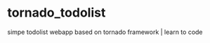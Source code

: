 tornado_todolist
================

simpe todolist webapp based on tornado framework | learn to code
